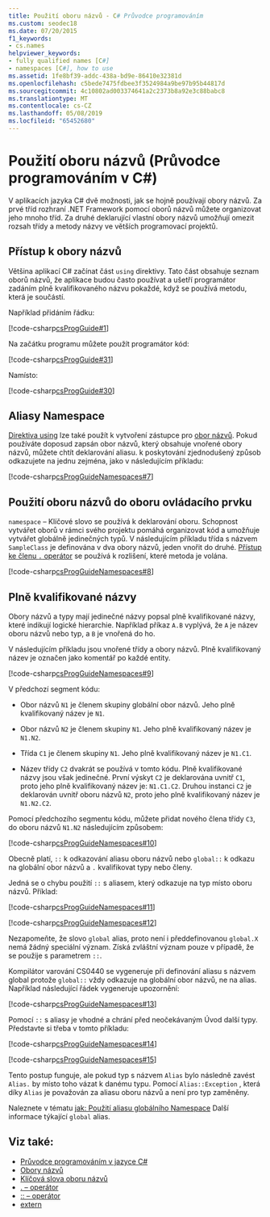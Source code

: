 ```yaml
---
title: Použití oboru názvů - C# Průvodce programováním
ms.custom: seodec18
ms.date: 07/20/2015
f1_keywords:
- cs.names
helpviewer_keywords:
- fully qualified names [C#]
- namespaces [C#], how to use
ms.assetid: 1fe8bf39-addc-438a-bd9e-86410e32381d
ms.openlocfilehash: c5bede7475fdbee3f3524984a9be97b95b44817d
ms.sourcegitcommit: 4c10802ad003374641a2c2373b8a92e3c88babc8
ms.translationtype: MT
ms.contentlocale: cs-CZ
ms.lasthandoff: 05/08/2019
ms.locfileid: "65452680"
---
```

# <a name="using-namespaces-c-programming-guide"></a>Použití oboru názvů (Průvodce programováním v C#)
V aplikacích jazyka C# dvě možnosti, jak se hojně používají obory názvů. Za prvé tříd rozhraní .NET Framework pomocí oborů názvů můžete organizovat jeho mnoho tříd. Za druhé deklarující vlastní obory názvů umožňují omezit rozsah třídy a metody názvy ve větších programovací projektů.  
  
## <a name="accessing-namespaces"></a>Přístup k obory názvů  
 Většina aplikací C# začínat část `using` direktivy. Tato část obsahuje seznam oborů názvů, že aplikace budou často používat a ušetří programátor zadáním plně kvalifikovaného názvu pokaždé, když se používá metodu, která je součástí.  
  
 Například přidáním řádku:  
  
 [!code-csharp[csProgGuide#1](~/samples/snippets/csharp/VS_Snippets_VBCSharp/csProgGuide/CS/using.cs#1)]  
  
 Na začátku programu můžete použít programátor kód:  
  
 [!code-csharp[csProgGuide#31](~/samples/snippets/csharp/VS_Snippets_VBCSharp/csProgGuide/CS/progGuide.cs#31)]  
  
 Namísto:  
  
 [!code-csharp[csProgGuide#30](~/samples/snippets/csharp/VS_Snippets_VBCSharp/csProgGuide/CS/progGuide.cs#30)]  
  
## <a name="namespace-aliases"></a>Aliasy Namespace  
 [Direktiva using](../../../csharp/language-reference/keywords/using-directive.md) lze také použít k vytvoření zástupce pro [obor názvů](../../../csharp/language-reference/keywords/namespace.md). Pokud používáte doposud zapsán obor názvů, který obsahuje vnořené obory názvů, můžete chtít deklarování aliasu. k poskytování zjednodušený způsob odkazujete na jednu zejména, jako v následujícím příkladu:  
  
 [!code-csharp[csProgGuideNamespaces#7](~/samples/snippets/csharp/VS_Snippets_VBCSharp/csProgGuideNamespaces/CS/Namespaces2.cs#7)]  
  
## <a name="using-namespaces-to-control-scope"></a>Použití oboru názvů do oboru ovládacího prvku  
 `namespace` – Klíčové slovo se používá k deklarování oboru. Schopnost vytvářet oborů v rámci svého projektu pomáhá organizovat kód a umožňuje vytvářet globálně jedinečných typů. V následujícím příkladu třída s názvem `SampleClass` je definována v dva obory názvů, jeden vnořit do druhé. [Přístup ke členu `.` operátor](../../language-reference/operators/member-access-operators.md#member-access-operator-) se používá k rozlišení, které metoda je volána.  
  
 [!code-csharp[csProgGuideNamespaces#8](~/samples/snippets/csharp/VS_Snippets_VBCSharp/csProgGuideNamespaces/CS/Namespaces.cs#8)]  
  
## <a name="fully-qualified-names"></a>Plně kvalifikované názvy  
 Obory názvů a typy mají jedinečné názvy popsal plně kvalifikované názvy, které indikují logické hierarchie. Například příkaz `A.B` vyplývá, že `A` je název oboru názvů nebo typ, a `B` je vnořená do ho.  
  
 V následujícím příkladu jsou vnořené třídy a obory názvů. Plně kvalifikovaný název je označen jako komentář po každé entity.  
  
 [!code-csharp[csProgGuideNamespaces#9](~/samples/snippets/csharp/VS_Snippets_VBCSharp/csProgGuideNamespaces/CS/Namespaces.cs#9)]  
  
 V předchozí segment kódu:  
  
- Obor názvů `N1` je členem skupiny globální obor názvů. Jeho plně kvalifikovaný název je `N1`.  
  
- Obor názvů `N2` je členem skupiny `N1`. Jeho plně kvalifikovaný název je `N1.N2`.  
  
- Třída `C1` je členem skupiny `N1`. Jeho plně kvalifikovaný název je `N1.C1`.  
  
- Název třídy `C2` dvakrát se používá v tomto kódu. Plně kvalifikované názvy jsou však jedinečné. První výskyt `C2` je deklarována uvnitř `C1`, proto jeho plně kvalifikovaný název je: `N1.C1.C2`. Druhou instanci `C2` je deklarován uvnitř oboru názvů `N2`, proto jeho plně kvalifikovaný název je `N1.N2.C2`.  
  
 Pomocí předchozího segmentu kódu, můžete přidat nového člena třídy `C3`, do oboru názvů `N1.N2` následujícím způsobem:  
  
 [!code-csharp[csProgGuideNamespaces#10](~/samples/snippets/csharp/VS_Snippets_VBCSharp/csProgGuideNamespaces/CS/Namespaces.cs#10)]  
  
 Obecně platí, `::` k odkazování aliasu oboru názvů nebo `global::` k odkazu na globální obor názvů a `.` kvalifikovat typy nebo členy.  
  
 Jedná se o chybu použití `::` s aliasem, který odkazuje na typ místo oboru názvů. Příklad:  
  
 [!code-csharp[csProgGuideNamespaces#11](~/samples/snippets/csharp/VS_Snippets_VBCSharp/csProgGuideNamespaces/CS/Namespaces2.cs#11)]  
  
 [!code-csharp[csProgGuideNamespaces#12](~/samples/snippets/csharp/VS_Snippets_VBCSharp/csProgGuideNamespaces/CS/Namespaces2.cs#12)]  
  
 Nezapomeňte, že slovo `global` alias, proto není i předdefinovanou `global.X` nemá žádný speciální význam. Získá zvláštní význam pouze v případě, že se použije s parametrem `::`.  
  
 Kompilátor varování CS0440 se vygeneruje při definování aliasu s názvem global protože `global::` vždy odkazuje na globální obor názvů, ne na alias. Například následující řádek vygeneruje upozornění:  
  
 [!code-csharp[csProgGuideNamespaces#13](~/samples/snippets/csharp/VS_Snippets_VBCSharp/csProgGuideNamespaces/CS/Namespaces2.cs#13)]  
  
 Pomocí `::` s aliasy je vhodné a chrání před neočekávaným Úvod další typy. Představte si třeba v tomto příkladu:  
  
 [!code-csharp[csProgGuideNamespaces#14](~/samples/snippets/csharp/VS_Snippets_VBCSharp/csProgGuideNamespaces/CS/Namespaces.cs#14)]  
  
 [!code-csharp[csProgGuideNamespaces#15](~/samples/snippets/csharp/VS_Snippets_VBCSharp/csProgGuideNamespaces/CS/Namespaces.cs#15)]  
  
 Tento postup funguje, ale pokud typ s názvem `Alias` bylo následně zavést `Alias.` by místo toho vázat k danému typu. Pomocí `Alias::Exception` , která díky `Alias` je považován za aliasu oboru názvů a není pro typ zaměněny.  
  
 Naleznete v tématu [jak: Použití aliasu globálního Namespace](../../../csharp/programming-guide/namespaces/how-to-use-the-global-namespace-alias.md) Další informace týkající `global` alias.  
  
## <a name="see-also"></a>Viz také:

- [Průvodce programováním v jazyce C#](../../../csharp/programming-guide/index.md)
- [Obory názvů](../../../csharp/programming-guide/namespaces/index.md)
- [Klíčová slova oboru názvů](../../../csharp/language-reference/keywords/namespace-keywords.md)
- [. – operátor](../../../csharp/language-reference/operators/member-access-operators.md#member-access-operator-)
- [:: – operátor](../../../csharp/language-reference/operators/namespace-alias-qualifer.md)
- [extern](../../../csharp/language-reference/keywords/extern.md)
